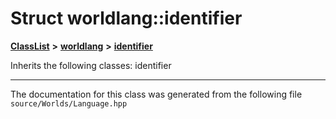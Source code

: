 

# Struct worldlang::identifier



[**ClassList**](annotated.md) **>** [**worldlang**](namespaceworldlang.md) **>** [**identifier**](structworldlang_1_1identifier.md)








Inherits the following classes: identifier































































------------------------------
The documentation for this class was generated from the following file `source/Worlds/Language.hpp`

